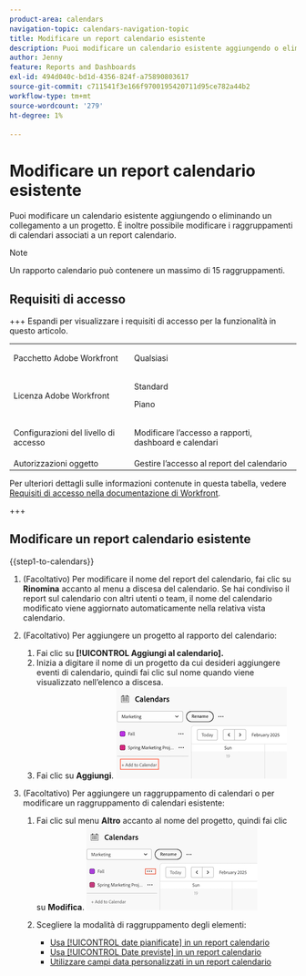 ```yaml
---
product-area: calendars
navigation-topic: calendars-navigation-topic
title: Modificare un report calendario esistente
description: Puoi modificare un calendario esistente aggiungendo o eliminando un collegamento a un progetto. È inoltre possibile modificare i raggruppamenti di calendari associati a un report calendario.
author: Jenny
feature: Reports and Dashboards
exl-id: 494d040c-bd1d-4356-824f-a75890803617
source-git-commit: c711541f3e166f9700195420711d95ce782a44b2
workflow-type: tm+mt
source-wordcount: '279'
ht-degree: 1%

---
```


# Modificare un report calendario esistente

Puoi modificare un calendario esistente aggiungendo o eliminando un collegamento a un progetto. È inoltre possibile modificare i raggruppamenti di calendari associati a un report calendario.

>[!NOTE]
>
>Un rapporto calendario può contenere un massimo di 15 raggruppamenti.

## Requisiti di accesso

+++ Espandi per visualizzare i requisiti di accesso per la funzionalità in questo articolo.

<table style="table-layout:auto"> 
 <col> 
 </col> 
 <col> 
 </col> 
 <tbody> 
  <tr> 
   <td role="rowheader">Pacchetto Adobe Workfront</td> 
   <td> <p>Qualsiasi</p> </td> 
  </tr> 
  <tr> 
   <td role="rowheader">Licenza Adobe Workfront</td> 
   <td><p>Standard</p>
       <p>Piano</p></td> 
  </tr> 
  <tr> 
   <td role="rowheader">Configurazioni del livello di accesso</td> 
   <td> <p> Modificare l’accesso a rapporti, dashboard e calendari</p></td> 
  </tr> 
  <tr> 
   <td role="rowheader">Autorizzazioni oggetto</td> 
   <td>Gestire l’accesso al report del calendario</td> 
  </tr> 
 </tbody> 
</table>

Per ulteriori dettagli sulle informazioni contenute in questa tabella, vedere [Requisiti di accesso nella documentazione di Workfront](/help/quicksilver/administration-and-setup/add-users/access-levels-and-object-permissions/access-level-requirements-in-documentation.md).

+++


## Modificare un report calendario esistente

{{step1-to-calendars}}

1. (Facoltativo) Per modificare il nome del report del calendario, fai clic su **Rinomina** accanto al menu a discesa del calendario.
Se hai condiviso il report sul calendario con altri utenti o team, il nome del calendario modificato viene aggiornato automaticamente nella relativa vista calendario.

1. (Facoltativo) Per aggiungere un progetto al rapporto del calendario:
   1. Fai clic su **[!UICONTROL Aggiungi al calendario].**
   1. Inizia a digitare il nome di un progetto da cui desideri aggiungere eventi di calendario, quindi fai clic sul nome quando viene visualizzato nell’elenco a discesa.
   1. Fai clic su **Aggiungi**.
      ![aggiungere un progetto a un calendario](assets/add-a-calendar-project.png)


1. (Facoltativo) Per aggiungere un raggruppamento di calendari o per modificare un raggruppamento di calendari esistente:
   1. Fai clic sul menu **Altro** accanto al nome del progetto, quindi fai clic su **Modifica**.
      ![modifica progetto nel calendario](assets/edit-project-in-calendar.png)

   1. Scegliere la modalità di raggruppamento degli elementi:

      * [Usa [!UICONTROL date pianificate] in un report calendario](../../../reports-and-dashboards/reports/calendars/use-planned-dates.md)
      * [Usa [!UICONTROL Date previste] in un report calendario](../../../reports-and-dashboards/reports/calendars/use-projected-dates.md)
      * [Utilizzare campi data personalizzati in un report calendario](../../../reports-and-dashboards/reports/calendars/use-custom-dates.md)

